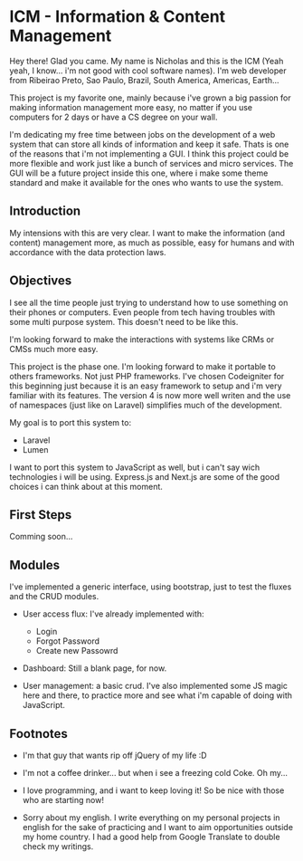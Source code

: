 # ICM - Information & Content Management

Hey there! Glad you came. My name is Nicholas and this is the ICM (Yeah yeah, I
know... i'm not good with cool software names). I'm web developer from Ribeirao
Preto, Sao Paulo, Brazil, South America, Americas, Earth...

This project is my favorite one, mainly because i've grown a big passion for
making information management more easy, no matter if you use computers for 2
days or have a CS degree on your wall.

I'm dedicating my free time between jobs on the development of a web system
that can store all kinds of information and keep it safe. Thats is one of the
reasons that i'm not implementing a GUI. I think this project could be more
flexible and work just like a bunch of services and micro services. The GUI
will be a future project inside this one, where i make some theme standard
and make it available for the ones who wants to use the system.

## Introduction

My intensions with this are very clear. I want to make the information (and
content) management more, as much as possible, easy for humans and with
accordance with the data protection laws.

## Objectives

I see all the time people just trying to understand how to use something on
their phones or computers. Even people from tech having troubles with some
multi purpose system. This doesn't need to be like this.

I'm looking forward to make the interactions with systems like CRMs or CMSs
much more easy.

This project is the phase one. I'm looking forward to make it portable to
others frameworks. Not just PHP frameworks. I've chosen Codeigniter for this
beginning just because it is an easy framework to setup and i'm very familiar
with its features. The version 4 is now more well writen and the use of
namespaces (just like on Laravel) simplifies much of the development.

My goal is to port this system to:

- Laravel
- Lumen

I want to port this system to JavaScript as well, but i can't say wich
technologies i will be using. Express.js and Next.js are some of the good
choices i can think about at this moment.

## First Steps

Comming soon...

## Modules

I've implemented a generic interface, using bootstrap, just to test the fluxes
and the CRUD modules.

- User access flux: I've already implemented with:
    - Login
    - Forgot Password
    - Create new Passowrd

- Dashboard: Still a blank page, for now.

- User management: a basic crud. I've also implemented some JS magic here and
there, to practice more and see what i'm capable of doing with JavaScript.

## Footnotes
- I'm that guy that wants rip off jQuery of my life :D

- I'm not a coffee drinker... but when i see a freezing cold Coke. Oh my...

- I love programming, and i want to keep loving it! So be nice with those who
are starting now!

- Sorry about my english. I write everything on my personal projects in english
for the sake of practicing and I want to aim opportunities outside my home
country. I had a good help from Google Translate to double check my writings.